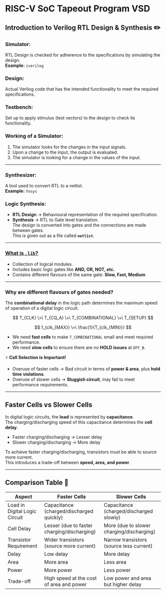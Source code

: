 # RISC-V SoC Tapeout Program VSD
## Introduction to Verilog RTL Design & Synthesis ✏️

### Simulator:
RTL Design is checked for adherence to the specifications by simulating the design.  
**Example:** `iverilog`

### Design:
Actual Verilog code that has the intended functionality to meet the required specifications. 

### Testbench:
Set up to apply stimulus (test vectors) to the design to check its functionality. 

### Working of a Simulator:
1. The simulator looks for the changes in the input signals.  
2. Upon a change to the input, the output is evaluated.  
3. The simulator is looking for a change in the values of the input.  

---

### Synthesizer:
A tool used to convert RTL to a netlist.  
**Example:** `Yosys`

### Logic Synthesis:
- **RTL Design** → Behavioural representation of the required specification.  
- **Synthesis** → RTL to Gate level translation.  
  The design is converted into gates and the connections are made between gates.  
  This is given out as a file called **`netlist`**.

---

### <ins>What is `.lib`?</ins>
- Collection of logical modules.  
- Includes basic logic gates like **AND, OR, NOT, etc.**  
- Contains different flavours of the same gate: **Slow, Fast, Medium**  

---

### Why are different flavours of gates needed?
The **combinational delay** in the logic path determines the maximum speed of operation of a digital logic circuit.  

$$
T_{CLK} \>\ T_{CQ_A} \+\ T_{COMBINATIONAL} \+\ T_{SETUP}
$$

$$
f_{clk_{MAX}} \=\ \frac{1}{T_{clk_{MIN}}}
$$


- We need **fast cells** to make `T_COMBINATIONAL` small and meet required performance.  
- We need **slow cells** to ensure there are no **HOLD issues** at `DFF_B`.  

⚡ **Cell Selection is Important!**  
- Overuse of faster cells → Bad circuit in terms of **power & area**, plus **hold time violations**.  
- Overuse of slower cells → **Sluggish circuit**, may fail to meet performance requirements.  

---

## Faster Cells vs Slower Cells

In digital logic circuits, the **load** is represented by **capacitance**.  
The charging/discharging speed of this capacitance determines the **cell delay**.

- Faster charging/discharging → Lesser delay  
- Slower charging/discharging → More delay  

To achieve faster charging/discharging, transistors must be able to source more current.  
This introduces a trade-off between **speed, area, and power**.

---

## Comparison Table 📜

| **Aspect**                       | **Faster Cells**                              | **Slower Cells**                             |
|----------------------------------|-----------------------------------------------|----------------------------------------------|
| Load in Digital Logic Circuit    | Capacitance (charged/discharged quickly)       | Capacitance (charged/discharged slowly)       |
| Cell Delay                       | Lesser (due to faster charging/discharging)    | More (due to slower charging/discharging)     |
| Transistor Requirement           | Wider transistors (source more current)        | Narrow transistors (source less current)      |
| Delay                            | Low delay                                      | More delay                                    |
| Area                             | More area                                      | Less area                                     |
| Power                            | More power                                     | Less power                                    |
| Trade-off                        | High speed at the cost of area and power       | Low power and area but higher delay           |
